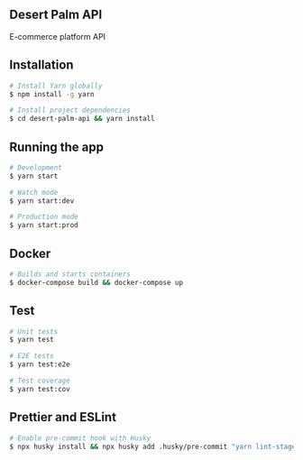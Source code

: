 ## Desert Palm API

E-commerce platform API

## Installation

```bash
# Install Yarn globally
$ npm install -g yarn

# Install project dependencies
$ cd desert-palm-api && yarn install
```

## Running the app

```bash
# Development
$ yarn start

# Watch mode
$ yarn start:dev

# Production mode
$ yarn start:prod
```

## Docker

```bash
# Builds and starts containers
$ docker-compose build && docker-compose up
```

## Test

```bash
# Unit tests
$ yarn test

# E2E tests
$ yarn test:e2e

# Test coverage
$ yarn test:cov
```

## Prettier and ESLint

```bash
# Enable pre-commit hook with Husky
$ npx husky install && npx husky add .husky/pre-commit "yarn lint-staged"
```

